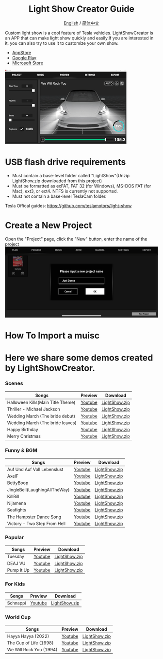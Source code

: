 <h1 align="center"/>Light Show Creator Guide</h1>
<p align="center">
	<a href="./README.md">English</a>
	/
    <a href="./README-zh.md">简体中文</a>
</p>

Custom light show is a cool feature of Tesla vehicles. LightShowCreator is an APP that can make light show quickly and easily.If you are interested in it, you can also try to use it to customize your own show.
+ [AppStore](https://apps.apple.com/us/app/light-show-creator/id6446385602)
+ [Google Play](https://play.google.com/store/apps/details?id=com.coding1024.tslshow)
+ [Microsoft Store](https://www.microsoft.com/store/productId/9PL28B7M856D)

![](Images/preview.gif)

# USB flash drive requirements
+ Must contain a base-level folder called "LightShow"(Unzip LightShow.zip downloaded from this project)
+ Must be formatted as exFAT, FAT 32 (for Windows), MS-DOS FAT (for Mac), ext3, or ext4. NTFS is currently not supported.
+ Must not contain a base-level TeslaCam folder.

Tesla Offical guides: https://github.com/teslamotors/light-show

# Create a New Project
Open the "Project" page, click the "New" button, enter the name of the project
![](Images/new-project.png)

# How To Import a muisc

# Here we share some demos created by LightShowCreator. 
### Scenes
|Songs|Preview|Download|
|---|---|---|
|Halloween Kills(Main Title Theme)|[Youtube](https://youtu.be/EEkjOqiCXso)|[LightShow.zip](Scenes/HalloweenKills/LightShow.zip)|
|Thriller - Michael Jackson|[Youtube](https://youtu.be/DHbQ05eTug8)|[LightShow.zip](Scenes/Thriller/LightShow.zip)|
|Wedding March (The bride debut)|[Youtube](https://youtu.be/iakQSEtRHS8)|[LightShow.zip](Scenes/Wedding1/LightShow.zip)|
|Wedding March (The bride leaves)|[Youtube](https://youtu.be/Gn86WnPEw6o)|[LightShow.zip](Scenes/Wedding2/LightShow.zip)|
|Happy Birthday|[Youtube](https://youtu.be/c4l5BWJmnm8)|[LightShow.zip](Scenes/HappyBirthday/LightShow.zip)|
|Merry Christmas|[Youtube](https://youtu.be/pC14N6Z2QZY)|[LightShow.zip](Scenes/MerryChristmas/LightShow.zip)|

### Funny & BGM
|Songs|Preview|Download|
|---|---|---|
|Auf Und Auf Voll Lebenslust|[Youtube](https://youtu.be/QG7xRLSWCg0)|[LightShow.zip](Funny&BGM/AufUndAufVollLebenslust/LightShow.zip)|
|AxelF|[Youtube](https://youtu.be/2tdLb02Y96o)|[LightShow.zip](Funny&BGM/AxelF/LightShow.zip)|
|BettyBoop|[Youtube](https://youtu.be/H2x7Mawssjo)|[LightShow.zip](Funny&BGM/BettyBoop/LightShow.zip)|
|JingleBell(LaughingAllTheWay)|[Youtube](https://youtu.be/J-K50W4beiU)|[LightShow.zip](Funny&BGM/JingleBell(LaughingAllTheWay)/LightShow.zip)|
|KillBill|[Youtube](https://youtu.be/6oPdOL5JQ6g)|[LightShow.zip](Funny&BGM/KillBill/LightShow.zip)|
|Nijamena|[Youtube](https://youtu.be/3vFTLrvxN0A)|[LightShow.zip](Funny&BGM/Nijamena/LightShow.zip)|
|Seafights|[Youtube](https://youtu.be/5yDf8Ge_mEE)|[LightShow.zip](Funny&BGM/Seafights/LightShow.zip)|
|The Hampster Dance Song|[Youtube](https://youtu.be/Nl9QJFfxf2Y)|[LightShow.zip](Funny&BGM/TheHampsterDanceSong/LightShow.zip)|
|Victory - Two Step From Hell | [Youtube](https://youtu.be/JfHDj0td7Y8)|[LightShow.zip](Funny&BGM/Vectory/LightShow.zip)

### Popular
|Songs|Preview|Download|
|---|---|---|
|Tuesday|[Youtube](https://youtu.be/dwjc0wLnCfQ)|[LightShow.zip](Popular/Tuesday/LightShow.zip)|
|DEAJ VU|[Youtube](https://youtu.be/dvio49U2RhE)|[LightShow.zip](Popular/DEJA%20VU/LightShow.zip)
|Pump It Up|[Youtube](https://youtu.be/G-VYmN47iyo)|[LightShow.zip](Popular/PumpItUp/LightShow.zip)

### For Kids
|Songs|Preview|Download|
|---|---|---|
|Schnappi|[Youtube](https://youtu.be/b-RGHncYe1Q)|[LightShow.zip](ForKids/Schnappi/LightShow.zip)|

### World Cup
|Songs|Preview|Download|
|---|---|---|
|Hayya Hayya (2022)|[Youtube](https://youtu.be/RpJeS3fIH1s)|[LightShow.zip](WorldCup/HayyaHayya/LightShow.zip)|
|The Cup of Life (1998)|[Youtube](https://youtu.be/cqOPomTxMpo)|[LightShow.zip](WorldCup/TheCupOfLife/LightShow.zip)|
|We Will Rock You (1994)|[Youtube](https://youtu.be/zCorVvQh99k)|[LightShow.zip](WorldCup/WeWillRockYou/LightShow.zip)|
